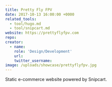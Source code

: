```yaml
---
title: Pretty Fly FPV
date: 2017-10-13 16:00:00 +0000
related_tools:
  - tool/hugo.md
  - tool/snipcart.md
website: https://prettyflyfpv.com
repo:
creator:
  - name:
    role: 'Design/Development'
    url:
    twitter_username:
image: /uploads/showcase/prettyflyfpv.jpg
---
```


Static e-commerce website powered by Snipcart.

